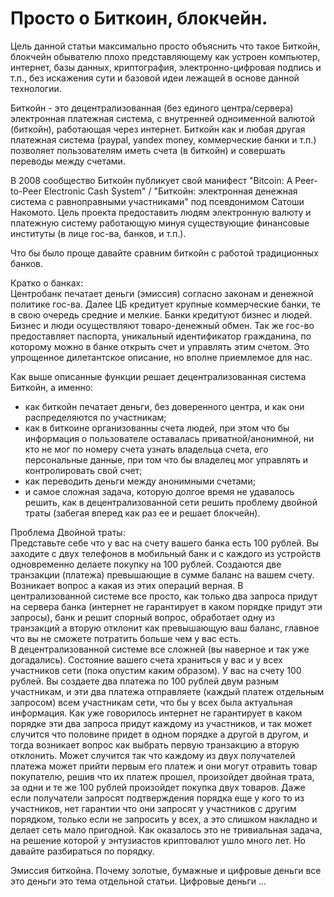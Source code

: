# Просто о Биткоин, блокчейн.

Цель данной статьи максимально просто объяснить что такое Биткойн, блокчейн обывателю плохо представляющему как устроен компьютер, интернет, базы данных, криптография, электронно-цифровая подпись и т.п., без искажения сути и базовой идеи лежащей в основе данной технологии.

Биткойн - это децентрализованная (без единого центра/сервера) электронная платежная система, с внутренней одноименной валютой (биткойн), работающая через интернет. Биткойн как и любая другая платежная система (paypal, yandex money, коммерческие банки и т.п.) позволяет пользователям иметь счета (в биткойн) и совершать переводы между счетами.

В 2008 сообщество Биткойн публикует свой манифест "Bitcoin: A Peer-to-Peer Electronic Cash System" / "Биткойн: электронная денежная система с равноправными участниками" под псевдонимом Сатоши Накомото. Цель проекта предоставить людям электронную валюту и платежную систему работающую минуя существующие финансовые институты (в лице гос-ва, банков, и т.п.).

Что бы было проще давайте сравним биткойн с работой традиционных банков.

Кратко о банках:  
Центробанк печатает деньги (эмиссия) согласно законам и денежной политике гос-ва. Далее ЦБ кредитует крупные коммерческие банки, те в свою очередь средние и мелкие. Банки кредитуют бизнес и людей. Бизнес и люди осуществляют товаро-денежный обмен. Так же гос-во предоставляет паспорта, уникальный идентификатор гражданина, по которому можно в банке открыть счет и управлять этим счетом. Это упрощенное дилетантское описание, но вполне приемлемое для нас.

Как выше описанные функции решает децентрализованная система Биткойн, а именно:

- как биткойн печатает деньги, без доверенного центра, и как они распределяются по участникам;
- как в биткоине организованны счета людей, при этом что бы информация о пользователе оставалась приватной/анонимной, ни кто не мог по номеру счета узнать владельца счета, его персональные данные, при том что бы владелец мог управлять и контролировать свой счет;
- как переводить деньги между анонимными счетами;
- и самое сложная задача, которую долгое время не удавалось решить, как в децентрализованной сети решить проблему двойной траты (забегая вперед как раз ее и решает блокчейн).

Проблема Двойной траты:  
Представьте себе что у вас на счету вашего банка есть 100 рублей. Вы заходите с двух телефонов в мобильный банк и с каждого из устройств одновременно делаете покупку на 100 рублей. Создаются две транзакции (платежа) превышающие в сумме баланс на вашем счету. Возникает вопрос а какая из этих операций верная. В централизованной системе все просто, как только два запроса придут на сервера банка (интернет не гарантирует в каком порядке придут эти запросы), банк и решит спорный вопрос, обработает одну из транзакций а вторую отклонит как превышающую ваш баланс, главное что вы не сможете потратить больше чем у вас есть.  
В децентрализованной системе все сложней (вы наверное и так уже догадались). Состояние вашего счета храниться у вас и у всех участников сети (пока опустим каким образом). У вас на счету 100 рублей. Вы создаете два платежа по 100 рублей двум разным участникам, и эти два платежа отправляете (каждый платеж отдельным запросом) всем участникам сети, что бы у всех была актуальная информация. Как уже говорилось интернет не гарантирует в каком порядке эти два запроса придут каждому из участников, и так может случится что половине придет в одном порядке а другой в другом, и тогда возникает вопрос как выбрать первую транзакцию а вторую отклонить. Может случится так что каждому из двух получателей платежа может прийти первым его платеж и они могут отравить товар покупателю, решив что их платеж прошел, произойдет двойная трата, за одни и те же 100 рублей произойдет покупка двух товаров. Даже если получатели запросят подтверждения порядка еще у кого то из участников, нет гарантии что они запросят у участников с другим порядком, только если не запросить у всех, а это слишком накладно и делает сеть мало пригодной. Как оказалось это не тривиальная задача, на решение которой у энтузиастов криптовалют ушло много лет. Но давайте разбираться по порядку.

Эмиссия биткойна.
Почему золотые, бумажные и цифровые деньги все это деньги это тема отдельной статьи. Цифровые деньги ...
